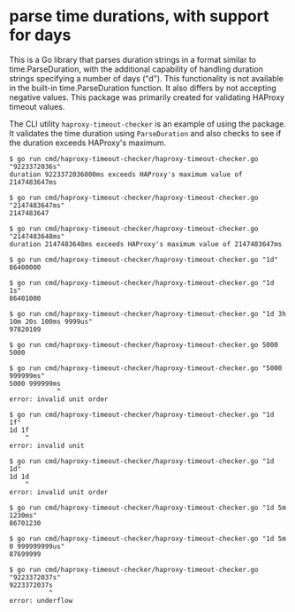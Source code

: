# parse time durations, with support for days

This is a Go library that parses duration strings in a format similar
to time.ParseDuration, with the additional capability of handling
duration strings specifying a number of days ("d"). This functionality
is not available in the built-in time.ParseDuration function. It also
differs by not accepting negative values. This package was primarily
created for validating HAProxy timeout values.

The CLI utility `haproxy-timeout-checker` is an example of using the
package. It validates the time duration using `ParseDuration` and also
checks to see if the duration exceeds HAProxy's maximum.

```console
$ go run cmd/haproxy-timeout-checker/haproxy-timeout-checker.go "9223372036s"
duration 9223372036000ms exceeds HAProxy's maximum value of 2147483647ms

$ go run cmd/haproxy-timeout-checker/haproxy-timeout-checker.go "2147483647ms"
2147483647

$ go run cmd/haproxy-timeout-checker/haproxy-timeout-checker.go "2147483648ms"
duration 2147483648ms exceeds HAProxy's maximum value of 2147483647ms

$ go run cmd/haproxy-timeout-checker/haproxy-timeout-checker.go "1d"
86400000

$ go run cmd/haproxy-timeout-checker/haproxy-timeout-checker.go "1d 1s"
86401000

$ go run cmd/haproxy-timeout-checker/haproxy-timeout-checker.go "1d 3h 10m 20s 100ms 9999us"
97820109

$ go run cmd/haproxy-timeout-checker/haproxy-timeout-checker.go 5000
5000

$ go run cmd/haproxy-timeout-checker/haproxy-timeout-checker.go "5000 999999ms"
5000 999999ms
            ^
error: invalid unit order

$ go run cmd/haproxy-timeout-checker/haproxy-timeout-checker.go "1d 1f"
1d 1f
    ^
error: invalid unit

$ go run cmd/haproxy-timeout-checker/haproxy-timeout-checker.go "1d 1d"
1d 1d
    ^
error: invalid unit order

$ go run cmd/haproxy-timeout-checker/haproxy-timeout-checker.go "1d 5m 1230ms"
86701230

$ go run cmd/haproxy-timeout-checker/haproxy-timeout-checker.go "1d 5m 0 999999999us"
87699999

$ go run cmd/haproxy-timeout-checker/haproxy-timeout-checker.go "9223372037s"
9223372037s
          ^
error: underflow
```
